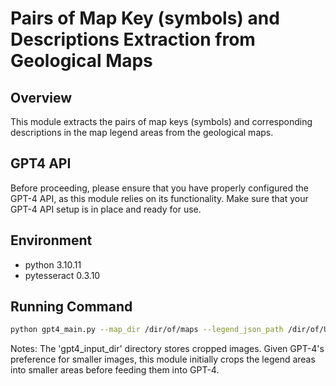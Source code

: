 # Pairs of Map Key (symbols) and Descriptions Extraction from Geological Maps
## Overview
This module extracts the pairs of map keys (symbols) and corresponding descriptions in the map legend areas from the geological maps.

## GPT4 API
Before proceeding, please ensure that you have properly configured the GPT-4 API, as this module relies on its functionality. Make sure that your GPT-4 API setup is in place and ready for use.

## Environment
- python 3.10.11
- pytesseract 0.3.10

## Running Command
```sh
python gpt4_main.py --map_dir /dir/of/maps --legend_json_path /dir/of/Uncharted/legend/segment/results --symbol_json_dir /dir/of/USC/legend/segment/results --map_name 'AK_Dillingham' --gpt4_input_dir /dir/of/images --gpt4_output_dir /dir/to/save/json/output
```

Notes: The 'gpt4_input_dir' directory stores cropped images. Given GPT-4's preference for smaller images, this module initially crops the legend areas into smaller areas before feeding them into GPT-4.
